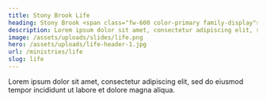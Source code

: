 ```yaml
---
title: Stony Brook Life
heading: Stony Brook <span class="fw-600 color-primary family-display">Life</span>
description: Lorem ipsum dolor sit amet, consectetur adipiscing elit, sed do eiusmod tempor incididunt ut labore et dolore magna aliqua.
image: /assets/uploads/slides/life.png
hero: /assets/uploads/life-header-1.jpg
url: /ministries/life
slug: life
---
```


Lorem ipsum dolor sit amet, consectetur adipiscing elit, sed do eiusmod tempor incididunt ut labore et dolore magna aliqua.